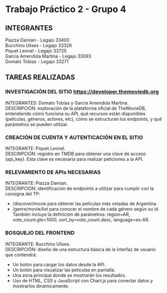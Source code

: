 # Trabajo Práctico 2 - Grupo 4

## INTEGRANTES <br>
Piazza Damian - Legajo 33400 <br>
Bucchino Ulises - Legajo 33326 <br>
Piquet Leonel - Legajo 33725 <br>
Garcia Amendola Martina - Legajo 33093 <br>
Domato Tobias - Legajo 33271 <br>

## TAREAS REALIZADAS <br>

### INVESTIGACIÓN DEL SITIO https://developer.themoviedb.org <br>
INTEGRANTES: Domato Tobias y Garcia Amendola Martina. <br>
DESCRIPCIÓN: exploración de la plataforma oficial de TheMovieDB, entendiendo cómo funciona su API, qué recursos están disponibles (películas, géneros, actores, etc), cómo se estructuran los endpoints, y qué parámetros se pueden utilizar. <br>

### CREACIÓN DE CUENTA Y AUTENTICACIÓN EN EL SITIO <br>
INTEGRANTE: Piquet Leonel. <br>
DESCRIPCIÓN: registro en TMDB para obtener una clave de acceso (api_key). Esta clave es necesaria para realizar peticiones a la API. <br>

### RELEVAMIENTO DE APIs NECESARIAS <br>
INTEGRANTE: Piazza Damian. <br>
DESCRIPCIÓN: identificación de endpoints a utilizar para cumplir con la consigna del TP:
- /discover/movie para obtener las películas más votadas de Argentina.
- /genre/movie/list para conocer el nombre de cada género según su id.
También incluye la definición de parámetros: region=AR, vote_count.gte=1000, sort_by=vote_count.desc, language=es-AR. <br>

### BOSQUEJO DEL FRONTEND <br>
INTEGRANTE: Bucchino Ulises. <br>
DESCRIPCIÓN: diseño de una estructura básica de la interfaz de usuario que contendrá:
- Un botón para cargar los datos desde la API.
- Un botón para visualizar las películas en pantalla.
- Una zona principal donde se mostrarán los resultados.
- Uso de HTML, CSS y JavaScript con Chart.js para conectar datos y mostrarlos dinámicamente.